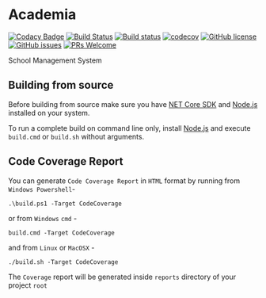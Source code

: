 # Academia

[![Codacy Badge](https://api.codacy.com/project/badge/Grade/28c615445e534fbfb9177ca5754cc791)](https://app.codacy.com/app/ratanparai/academia?utm_source=github.com&utm_medium=referral&utm_content=techcombd/academia&utm_campaign=badger)
[![Build Status](https://travis-ci.org/techcombd/academia.svg?branch=master)](https://travis-ci.org/techcombd/academia)
[![Build status](https://ci.appveyor.com/api/projects/status/rq56t7j772m25m1t/branch/master?svg=true)](https://ci.appveyor.com/project/ratanparai/academia/branch/master)
[![codecov](https://codecov.io/gh/techcombd/academia/branch/master/graph/badge.svg)](https://codecov.io/gh/techcombd/academia)
[![GitHub license](https://img.shields.io/github/license/techcombd/academia.svg)](https://github.com/techcombd/academia/blob/master/LICENSE)
[![GitHub issues](https://img.shields.io/github/issues/techcombd/academia.svg)](https://github.com/techcombd/academia/issues)
[![PRs Welcome](https://img.shields.io/badge/PRs-welcome-brightgreen.svg?style=flat-square)](http://makeapullrequest.com)

School Management System

## Building from source

Before building from source make sure you have [NET Core SDK](https://www.microsoft.com/net/download) and [Node.js](https://nodejs.org/) installed on your system.

To run a complete build on command line only, install [Node.js](https://nodejs.org/) and execute `build.cmd` or `build.sh` without arguments.

## Code Coverage Report

You can generate `Code Coverage Report` in `HTML` format by running from `Windows Powershell`-

```
.\build.ps1 -Target CodeCoverage
```

or from `Windows` `cmd` -

```
build.cmd -Target CodeCoverage
```

and from `Linux` or `MacOSX` -

```
./build.sh -Target CodeCoverage
```

The `Coverage` report will be generated inside `reports` directory of your project `root`